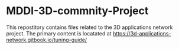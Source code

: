 # MDDI-3D-commnity-Project

This repostitory contains files related to the 3D applications network project.
The primary content is locatated at https://3d-applications-network.gitbook.io/tuning-guide/
